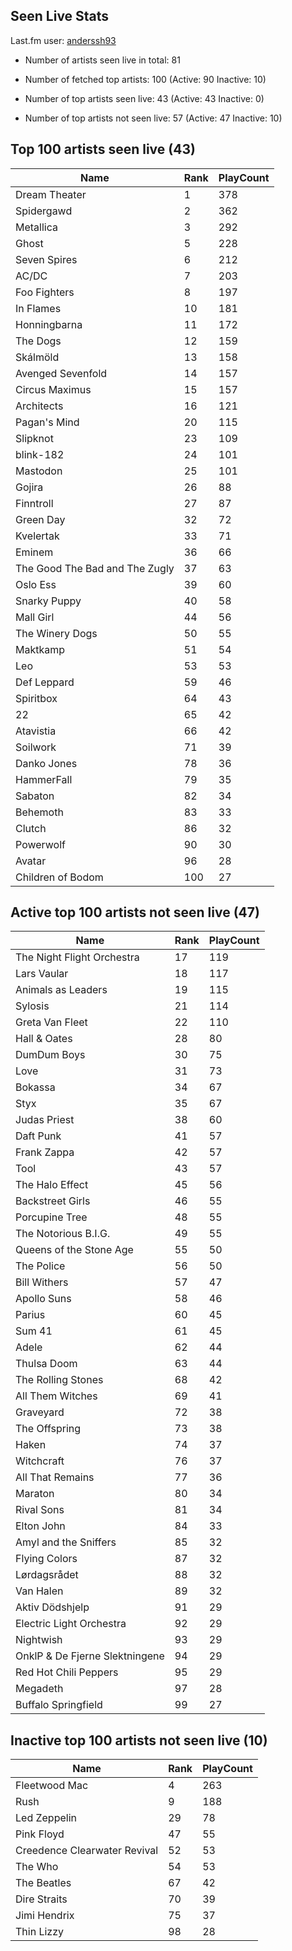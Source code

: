 ## Seen Live Stats

Last.fm user: [anderssh93](https://www.last.fm/user/anderssh93)

- Number of artists seen live in total: 81

- Number of fetched top artists: 100 (Active: 90 Inactive: 10)

- Number of top artists seen live: 43 (Active: 43 Inactive: 0)

- Number of top artists not seen live: 57 (Active: 47 Inactive: 10)

## Top 100 artists seen live (43)

Name                           | Rank | PlayCount
------------------------------ | ---- | ---------
Dream Theater                  | 1    | 378      
Spidergawd                     | 2    | 362      
Metallica                      | 3    | 292      
Ghost                          | 5    | 228      
Seven Spires                   | 6    | 212      
AC/DC                          | 7    | 203      
Foo Fighters                   | 8    | 197      
In Flames                      | 10   | 181      
Honningbarna                   | 11   | 172      
The Dogs                       | 12   | 159      
Skálmöld                       | 13   | 158      
Avenged Sevenfold              | 14   | 157      
Circus Maximus                 | 15   | 157      
Architects                     | 16   | 121      
Pagan's Mind                   | 20   | 115      
Slipknot                       | 23   | 109      
blink-182                      | 24   | 101      
Mastodon                       | 25   | 101      
Gojira                         | 26   | 88       
Finntroll                      | 27   | 87       
Green Day                      | 32   | 72       
Kvelertak                      | 33   | 71       
Eminem                         | 36   | 66       
The Good The Bad and The Zugly | 37   | 63       
Oslo Ess                       | 39   | 60       
Snarky Puppy                   | 40   | 58       
Mall Girl                      | 44   | 56       
The Winery Dogs                | 50   | 55       
Maktkamp                       | 51   | 54       
Leo                            | 53   | 53       
Def Leppard                    | 59   | 46       
Spiritbox                      | 64   | 43       
22                             | 65   | 42       
Atavistia                      | 66   | 42       
Soilwork                       | 71   | 39       
Danko Jones                    | 78   | 36       
HammerFall                     | 79   | 35       
Sabaton                        | 82   | 34       
Behemoth                       | 83   | 33       
Clutch                         | 86   | 32       
Powerwolf                      | 90   | 30       
Avatar                         | 96   | 28       
Children of Bodom              | 100  | 27       

## Active top 100 artists not seen live (47)

Name                           | Rank | PlayCount
------------------------------ | ---- | ---------
The Night Flight Orchestra     | 17   | 119      
Lars Vaular                    | 18   | 117      
Animals as Leaders             | 19   | 115      
Sylosis                        | 21   | 114      
Greta Van Fleet                | 22   | 110      
Hall & Oates                   | 28   | 80       
DumDum Boys                    | 30   | 75       
Love                           | 31   | 73       
Bokassa                        | 34   | 67       
Styx                           | 35   | 67       
Judas Priest                   | 38   | 60       
Daft Punk                      | 41   | 57       
Frank Zappa                    | 42   | 57       
Tool                           | 43   | 57       
The Halo Effect                | 45   | 56       
Backstreet Girls               | 46   | 55       
Porcupine Tree                 | 48   | 55       
The Notorious B.I.G.           | 49   | 55       
Queens of the Stone Age        | 55   | 50       
The Police                     | 56   | 50       
Bill Withers                   | 57   | 47       
Apollo Suns                    | 58   | 46       
Parius                         | 60   | 45       
Sum 41                         | 61   | 45       
Adele                          | 62   | 44       
Thulsa Doom                    | 63   | 44       
The Rolling Stones             | 68   | 42       
All Them Witches               | 69   | 41       
Graveyard                      | 72   | 38       
The Offspring                  | 73   | 38       
Haken                          | 74   | 37       
Witchcraft                     | 76   | 37       
All That Remains               | 77   | 36       
Maraton                        | 80   | 34       
Rival Sons                     | 81   | 34       
Elton John                     | 84   | 33       
Amyl and the Sniffers          | 85   | 32       
Flying Colors                  | 87   | 32       
Lørdagsrådet                   | 88   | 32       
Van Halen                      | 89   | 32       
Aktiv Dödshjelp                | 91   | 29       
Electric Light Orchestra       | 92   | 29       
Nightwish                      | 93   | 29       
OnklP & De Fjerne Slektningene | 94   | 29       
Red Hot Chili Peppers          | 95   | 29       
Megadeth                       | 97   | 28       
Buffalo Springfield            | 99   | 27       

## Inactive top 100 artists not seen live (10)

Name                         | Rank | PlayCount
---------------------------- | ---- | ---------
Fleetwood Mac                | 4    | 263      
Rush                         | 9    | 188      
Led Zeppelin                 | 29   | 78       
Pink Floyd                   | 47   | 55       
Creedence Clearwater Revival | 52   | 53       
The Who                      | 54   | 53       
The Beatles                  | 67   | 42       
Dire Straits                 | 70   | 39       
Jimi Hendrix                 | 75   | 37       
Thin Lizzy                   | 98   | 28       
